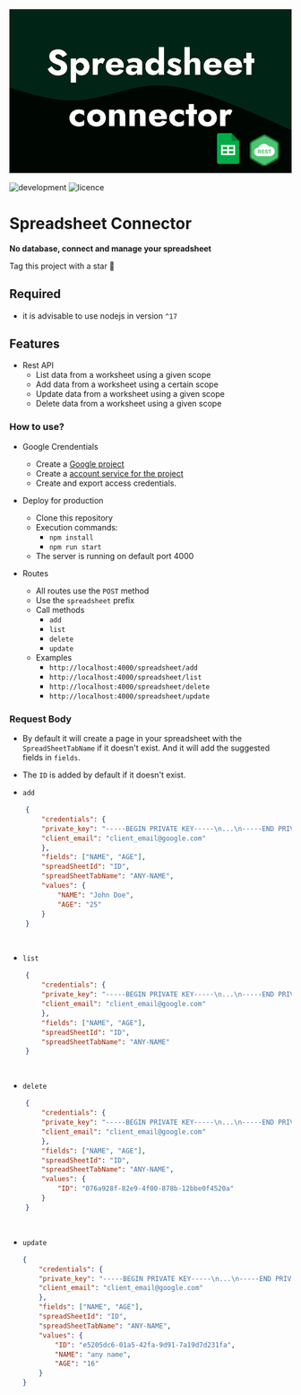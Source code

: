  <img src="./logo.png"/>

![development](http://img.shields.io/static/v1?label=STATUS&message=Complete&color=GREEN&style=for-the-badge)
![licence](http://img.shields.io/static/v1?label=licence&message=MIT&color=GREEN&style=for-the-badge)

# Spreadsheet Connector
**No database, connect and manage your spreadsheet**

Tag this project with a star 🌟

## Required
  - it is advisable to use nodejs in version `^17`

## Features

- Rest API
    - List data from a worksheet using a given scope
    - Add data from a worksheet using a certain scope
    - Update data from a worksheet using a given scope
    - Delete data from a worksheet using a given scope


### How to use?

- Google Crendentials
    - Create a [Google project](https://console.cloud.google.com/)
    - Create a [account service for the project](https://cloud.google.com/iam/docs/service-accounts) 
    - Create and export access credentials.


- Deploy for production
    - Clone this repository
    - Execution commands: 
      - `npm install`
      - `npm run start`
    - The server is running on default port 4000

- Routes
    - All routes use the `POST` method
    - Use the `spreadsheet` prefix
    - Call methods
      - `add`
      - `list`
      - `delete`
      - `update`
    - Examples
      - `http://localhost:4000/spreadsheet/add`
      - `http://localhost:4000/spreadsheet/list`
      - `http://localhost:4000/spreadsheet/delete`
      - `http://localhost:4000/spreadsheet/update`

### Request Body

- By default it will create a page in your spreadsheet with the `SpreadSheetTabName` if it doesn't exist. And it will add the suggested fields in `fields`.
- The `ID` is added by default if it doesn't exist.

- `add`

```json
    {
        "credentials": {
        "private_key": "-----BEGIN PRIVATE KEY-----\n...\n-----END PRIVATE KEY-----\n",
        "client_email": "client_email@google.com"
        },
        "fields": ["NAME", "AGE"],
        "spreadSheetId": "ID",
        "spreadSheetTabName": "ANY-NAME",
        "values": {
            "NAME": "John Doe",
            "AGE": "25"
	    }
    }
``` 
<br/>

- `list`

```json
    {
        "credentials": {
        "private_key": "-----BEGIN PRIVATE KEY-----\n...\n-----END PRIVATE KEY-----\n",
        "client_email": "client_email@google.com"
        },
        "fields": ["NAME", "AGE"],
        "spreadSheetId": "ID",
        "spreadSheetTabName": "ANY-NAME"
    }
``` 
<br/>

- `delete`

```json
    {
        "credentials": {
        "private_key": "-----BEGIN PRIVATE KEY-----\n...\n-----END PRIVATE KEY-----\n",
        "client_email": "client_email@google.com"
        },
        "fields": ["NAME", "AGE"],
        "spreadSheetId": "ID",
        "spreadSheetTabName": "ANY-NAME",
        "values": {
            "ID": "076a928f-82e9-4f00-878b-12bbe0f4520a"
        }
    }
```
<br/>

- `update`

    ```json
    {
        "credentials": {
        "private_key": "-----BEGIN PRIVATE KEY-----\n...\n-----END PRIVATE KEY-----\n",
        "client_email": "client_email@google.com"
        },
        "fields": ["NAME", "AGE"],
        "spreadSheetId": "ID",
        "spreadSheetTabName": "ANY-NAME",
        "values": {
            "ID": "e5205dc6-01a5-42fa-9d91-7a19d7d231fa",
            "NAME": "any name",
            "AGE": "16"
        }
    }
```
